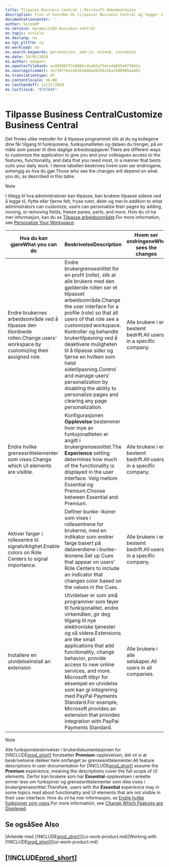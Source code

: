 ```yaml
---
title: Tilpasse Business Central | Microsoft-dokumentasjon
description: Finn ut hvordan du tilpasser Business Central og legger til funksjoner.
documentationcenter: ''
author: SorenGP
ms.service: dynamics365-business-central
ms.topic: article
ms.devlang: na
ms.tgt_pltfrm: na
ms.workload: na
ms.search.keywords: personalize, add-in, extend, customize
ms.date: 10/01/2020
ms.author: edupont
ms.openlocfilehash: ec80608757a8865cdea62af54ceda855e673942a
ms.sourcegitcommit: 2e7307fbe1eb3b34d0ad9356226a19409054a402
ms.translationtype: HT
ms.contentlocale: nb-NO
ms.lasthandoff: 12/17/2020
ms.locfileid: "4747646"
---
```

# <a name="customize-business-central"></a><span data-ttu-id="c77a2-103">Tilpasse Business Central</span><span class="sxs-lookup"><span data-stu-id="c77a2-103">Customize Business Central</span></span>
<span data-ttu-id="c77a2-104">Det finnes ulike metoder for å tilpasse programmet slik at du og kollegene dine får tilgang til funksjonene, funksjonaliteten og dataen du trenger, på en måte som passer til dine daglige arbeidsoppgaver.</span><span class="sxs-lookup"><span data-stu-id="c77a2-104">There are different ways to customize the application to give you and your colleagues access to the features, functionality, and data that you need most, in a manner that bests suits your daily work.</span></span> <span data-ttu-id="c77a2-105">I denne tabellen beskrives hvem som ser endringene, avhengig av hva du gjør.</span><span class="sxs-lookup"><span data-stu-id="c77a2-105">Those who see the changes will depend on what you do, as described in this table.</span></span>

> [!NOTE]
> <span data-ttu-id="c77a2-106">I tillegg til hva administratorer kan tilpasse, kan brukere tilpasse sidene ved å legge til, flytte eller fjerne felt, fryse ruter, deler og mer.</span><span class="sxs-lookup"><span data-stu-id="c77a2-106">In addition to what administrators can customize, users can personalize their pages by adding, moving, or removing fields, freeze panes, parts, and more.</span></span> <span data-ttu-id="c77a2-107">Hvis du vil ha mer informasjon, kan du se [Tilpasse arbeidsområdet](ui-personalization-user.md).</span><span class="sxs-lookup"><span data-stu-id="c77a2-107">For more information, see [Personalize Your Workspace](ui-personalization-user.md).</span></span>

| <span data-ttu-id="c77a2-108">Hva du kan gjøre</span><span class="sxs-lookup"><span data-stu-id="c77a2-108">What you can do</span></span>    |  <span data-ttu-id="c77a2-109">Beskrivelse</span><span class="sxs-lookup"><span data-stu-id="c77a2-109">Description</span></span>  |  <span data-ttu-id="c77a2-110">Hvem ser endringene</span><span class="sxs-lookup"><span data-stu-id="c77a2-110">Who sees the changes</span></span>  |  <span data-ttu-id="c77a2-111">Mer informasjon</span><span class="sxs-lookup"><span data-stu-id="c77a2-111">More information</span></span>  |
|-----|---------------|---------|-------|
|<span data-ttu-id="c77a2-112">Endre brukernes arbeidsområde ved å tilpasse den tilordnede rollen.</span><span class="sxs-lookup"><span data-stu-id="c77a2-112">Change users' workspace by customizing their assigned role.</span></span>|<span data-ttu-id="c77a2-113">Endre brukergrensesnittet for en profil (rolle), slik at alle brukere med den gjeldende rollen ser et tilpasset arbeidsområde.</span><span class="sxs-lookup"><span data-stu-id="c77a2-113">Change the user interface for a profile (role) so that all users of that role see a customized workspace.</span></span> <span data-ttu-id="c77a2-114">Kontroller og behandle brukertilpasning ved å deaktivere muligheten til å tilpasse sider og fjerne en hvilken som helst sidetilpasning.</span><span class="sxs-lookup"><span data-stu-id="c77a2-114">Control and manage users' personalization by disabling the ability to personalize pages and clearing any page personalization.</span></span>|<span data-ttu-id="c77a2-115">Alle brukere i en bestemt bedrift.</span><span class="sxs-lookup"><span data-stu-id="c77a2-115">All users in a specific company.</span></span>|[<span data-ttu-id="c77a2-116">Tilpasse sider for profiler</span><span class="sxs-lookup"><span data-stu-id="c77a2-116">Customize Pages for Profiles</span></span>](ui-personalization-manage.md)|
|<span data-ttu-id="c77a2-117">Endre hvilke grensesnittelementer som vises.</span><span class="sxs-lookup"><span data-stu-id="c77a2-117">Change which UI elements are visible.</span></span>|<span data-ttu-id="c77a2-118">Konfigurasjonen **Opplevelse** bestemmer hvor mye av funksjonaliteten er angitt i brukergrensesnittet.</span><span class="sxs-lookup"><span data-stu-id="c77a2-118">The **Experience** setting determines how much of the functionality is displayed in the user interface.</span></span> <span data-ttu-id="c77a2-119">Velg mellom Essential og Premium.</span><span class="sxs-lookup"><span data-stu-id="c77a2-119">Choose between Essential and Premium.</span></span>|<span data-ttu-id="c77a2-120">Alle brukere i en bestemt bedrift.</span><span class="sxs-lookup"><span data-stu-id="c77a2-120">All users in a specific company.</span></span>|[<span data-ttu-id="c77a2-121">Endre hvilke funksjoner som vises</span><span class="sxs-lookup"><span data-stu-id="c77a2-121">Change Which Features are Displayed</span></span>](ui-experiences.md)|
|<span data-ttu-id="c77a2-122">Aktiver farger i rollesentre til signalviktighet.</span><span class="sxs-lookup"><span data-stu-id="c77a2-122">Enable colors on Role Centers to signal importance.</span></span>|<span data-ttu-id="c77a2-123">Definer bunke-ikoner som vises i rollesentrene for brukerne, med en indikator som endrer farge basert på dataverdiene i bunke-ikonene.</span><span class="sxs-lookup"><span data-stu-id="c77a2-123">Set up Cues that appear on users' Role Centers to include an indicator that changes color based on the values in the Cues.</span></span>|<span data-ttu-id="c77a2-124">Alle brukere i en bestemt bedrift.</span><span class="sxs-lookup"><span data-stu-id="c77a2-124">All users in a specific company.</span></span>|[<span data-ttu-id="c77a2-125">Definere en farget indikator for bunke-ikoner</span><span class="sxs-lookup"><span data-stu-id="c77a2-125">Set Up a Colored Indicator on Cues</span></span>](admin-how-set-up-colored-indicator-on-cues.md)|
|<span data-ttu-id="c77a2-126">Installere en utvidelse</span><span class="sxs-lookup"><span data-stu-id="c77a2-126">Install an extension</span></span>|<span data-ttu-id="c77a2-127">Utvidelser er som små programmer som føyer til funksjonalitet, endre virkemåten, gir deg tilgang til nye elektroniske tjenester og så videre.</span><span class="sxs-lookup"><span data-stu-id="c77a2-127">Extensions are like small applications that add functionality, change behavior, provide access to new online services, and more.</span></span> <span data-ttu-id="c77a2-128">Microsoft tilbyr for eksempel en utvidelse som kan gi integrering med PayPal Payments Standard.</span><span class="sxs-lookup"><span data-stu-id="c77a2-128">For example, Microsoft provides an extension that provides integration with PayPal Payments Standard.</span></span>|<span data-ttu-id="c77a2-129">Alle brukere i alle selskaper.</span><span class="sxs-lookup"><span data-stu-id="c77a2-129">All users in all companies.</span></span>|[<span data-ttu-id="c77a2-130">Tilpasse ved hjelp av utvidelser</span><span class="sxs-lookup"><span data-stu-id="c77a2-130">Customizing Using Extensions</span></span>](ui-extensions.md)|
> [!NOTE]
> <span data-ttu-id="c77a2-131">Alle funksjonsbeskrivelser i brukerdokumentasjonen for [!INCLUDE[prod_short](includes/prod_short.md)] forutsetter **Premium**-opplevelsen, det vil si at beskrivelsene dekker hele omfanget av grensesnittelementer.</span><span class="sxs-lookup"><span data-stu-id="c77a2-131">All feature descriptions in user documentation for [!INCLUDE[prod_short](includes/prod_short.md)] assume the **Premium** experience, meaning the descriptions cover the full scope of UI elements.</span></span> <span data-ttu-id="c77a2-132">Derfor kan brukere som har **Essential**-opplevelsen i enkelte emner lese om funksjoner og grensesnittelementer som ikke vises i brukergrensesnittet.</span><span class="sxs-lookup"><span data-stu-id="c77a2-132">Therefore, users with the **Essential** experience may in some topics read about functionality and UI elements that are not visible in their user interface.</span></span> <span data-ttu-id="c77a2-133">Hvis du vil ha mer informasjon, se [Endre hvilke funksjoner som vises](ui-experiences.md).</span><span class="sxs-lookup"><span data-stu-id="c77a2-133">For more information, see [Change Which Features are Displayed](ui-experiences.md).</span></span>

## <a name="see-also"></a><span data-ttu-id="c77a2-134">Se også</span><span class="sxs-lookup"><span data-stu-id="c77a2-134">See Also</span></span>
<span data-ttu-id="c77a2-135">[Arbeide med [!INCLUDE[prod_short](includes/prod_short.md)]](ui-work-product.md)</span><span class="sxs-lookup"><span data-stu-id="c77a2-135">[Working with [!INCLUDE[prod_short](includes/prod_short.md)]](ui-work-product.md)</span></span>  

## [!INCLUDE[prod_short](includes/free_trial_md.md)]  
